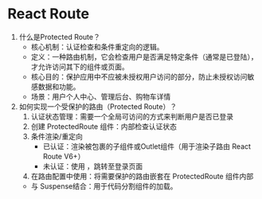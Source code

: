 # React Route

1. 什么是Protected Route？
    - 核心机制：认证检查和条件重定向的逻辑。
    - 定义：一种路由机制，它会检查用户是否满足特定条件（通常是已登陆），才允许访问其下的组件或页面。
    - 核心目的：保护应用中不应被未授权用户访问的部分，防止未授权访问敏感数据和功能。
    - 场景：用户个人中心、管理后台、购物车详情
2. 如何实现一个受保护的路由（Protected Route）？
    1. 认证状态管理：需要一个全局可访问的方式来判断用户是否已登录
    2. 创建 ProtectedRoute 组件：内部检查认证状态
    3. 条件渲染/重定向
        - 已认证：渲染被包裹的子组件或Outlet组件（用于渲染子路由 React Route V6+）
        - 未认证：使用 <Navigate to='/login' />，跳转至登录页面
    4. 在路由配置中使用：将需要保护的路由嵌套在 ProtectedRoute 组件内部
    - 与 Suspense结合：用于代码分割组件的加载。

